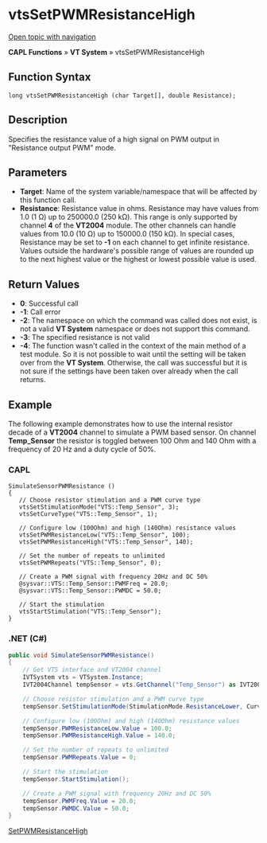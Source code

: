 # vtsSetPWMResistanceHigh

[Open topic with navigation](../../../../../CANoeDEFamily.htm#Topics/CAPLFunctions/VTSystem/Functions/CAPLfunctionVTSvtsSetPWMResistanceHigh.md)

**CAPL Functions** » **VT System** » vtsSetPWMResistanceHigh

## Function Syntax

```plaintext
long vtsSetPWMResistanceHigh (char Target[], double Resistance);
```

## Description

Specifies the resistance value of a high signal on PWM output in "Resistance output PWM" mode.

## Parameters

- **Target**: Name of the system variable/namespace that will be affected by this function call.
- **Resistance**: Resistance value in ohms. Resistance may have values from 1.0 (1 Ω) up to 250000.0 (250 kΩ). This range is only supported by channel **4** of the **VT2004** module. The other channels can handle values from 10.0 (10 Ω) up to 150000.0 (150 kΩ). In special cases, Resistance may be set to **-1** on each channel to get infinite resistance. Values outside the hardware's possible range of values are rounded up to the next highest value or the highest or lowest possible value is used.

## Return Values

- **0**: Successful call
- **-1**: Call error
- **-2**: The namespace on which the command was called does not exist, is not a valid **VT System** namespace or does not support this command.
- **-3**: The specified resistance is not valid
- **-4**: The function wasn't called in the context of the main method of a test module. So it is not possible to wait until the setting will be taken over from the **VT System**. Otherwise, the call was successful but it is not sure if the settings have been taken over already when the call returns.

## Example

The following example demonstrates how to use the internal resistor decade of a **VT2004** channel to simulate a PWM based sensor. On channel **Temp_Sensor** the resistor is toggled between 100 Ohm and 140 Ohm with a frequency of 20 Hz and a duty cycle of 50%.

### CAPL

```plaintext
SimulateSensorPWMResistance ()
{
   // Choose resistor stimulation and a PWM curve type
   vtsSetStimulationMode("VTS::Temp_Sensor", 3);
   vtsSetCurveType("VTS::Temp_Sensor", 1);

   // Configure low (100Ohm) and high (140Ohm) resistance values
   vtsSetPWMResistanceLow("VTS::Temp_Sensor", 100);
   vtsSetPWMResistanceHigh("VTS::Temp_Sensor", 140);

   // Set the number of repeats to unlimited
   vtsSetPWMRepeats("VTS::Temp_Sensor", 0);

   // Create a PWM signal with frequency 20Hz and DC 50%
   @sysvar::VTS::Temp_Sensor::PWMFreq = 20.0;
   @sysvar::VTS::Temp_Sensor::PWMDC = 50.0;

   // Start the stimulation
   vtsStartStimulation("VTS::Temp_Sensor");
}
```

### .NET (C#)

```csharp
public void SimulateSensorPWMResistance()
{
    // Get VTS interface and VT2004 channel
    IVTSystem vts = VTSystem.Instance;
    IVT2004Channel tempSensor = vts.GetChannel("Temp_Sensor") as IVT2004Channel;

    // Choose resistor stimulation and a PWM curve type
    tempSensor.SetStimulationMode(StimulationMode.ResistanceLower, CurveType.PWM);

    // Configure low (100Ohm) and high (140Ohm) resistance values
    tempSensor.PWMResistanceLow.Value = 100.0;
    tempSensor.PWMResistanceHigh.Value = 140.0;

    // Set the number of repeats to unlimited
    tempSensor.PWMRepeats.Value = 0;

    // Start the stimulation
    tempSensor.StartStimulation();

    // Create a PWM signal with frequency 20Hz and DC 50%
    tempSensor.PWMFreq.Value = 20.0;
    tempSensor.PWMDC.Value = 50.0;
}
```

[SetPWMResistanceHigh](CAPLfunctionVTSSetPWMResistanceHigh.md)
